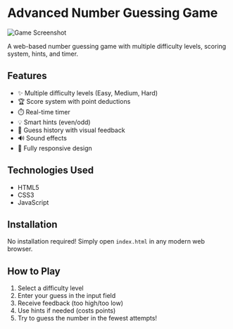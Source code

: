 # Advanced Number Guessing Game

![Game Screenshot](screenshot.png) <!-- Add a screenshot if available -->

A web-based number guessing game with multiple difficulty levels, scoring system, hints, and timer.

## Features

- ✨ Multiple difficulty levels (Easy, Medium, Hard)
- 🏆 Score system with point deductions
- ⏱️ Real-time timer
- 💡 Smart hints (even/odd)
- 📜 Guess history with visual feedback
- 🔊 Sound effects
- 📱 Fully responsive design

## Technologies Used

- HTML5
- CSS3
- JavaScript

## Installation

No installation required! Simply open `index.html` in any modern web browser.

## How to Play

1. Select a difficulty level
2. Enter your guess in the input field
3. Receive feedback (too high/too low)
4. Use hints if needed (costs points)
5. Try to guess the number in the fewest attempts!
